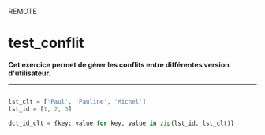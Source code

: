 REMOTE
# test_conflit

**Cet exercice permet de gérer les conflits entre différentes version d'utilisateur.**

---

```python

lst_clt = ['Paul', 'Pauline', 'Michel']
lst_id = [1, 2, 3]

dct_id_clt = {key: value for key, value in zip(lst_id, lst_clt)}

```
